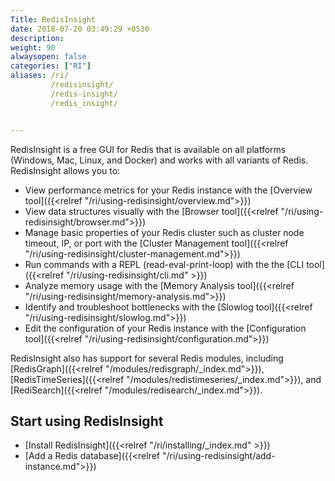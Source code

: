 ```yaml
---
Title: RedisInsight
date: 2018-07-20 03:49:29 +0530
description: 
weight: 90
alwaysopen: false
categories: ["RI"]
aliases: /ri/
         /redisinsight/
         /redis-insight/
         /redis_insight/


---
```

RedisInsight is a free GUI for Redis that is available on all platforms (Windows, Mac, Linux, and Docker) and works with all variants of Redis. RedisInsight allows you to:
- View performance metrics for your Redis instance with the [Overview tool]({{<relref "/ri/using-redisinsight/overview.md">}})
- View data structures visually with the [Browser tool]({{<relref "/ri/using-redisinsight/browser.md">}})
- Manage basic properties of your Redis cluster such as cluster node timeout, IP, or port with the [Cluster Management tool]({{<relref "/ri/using-redisinsight/cluster-management.md">}})
- Run commands with a REPL (read-eval-print-loop) with the the [CLI tool]({{<relref "/ri/using-redisinsight/cli.md" >}})
- Analyze memory usage with the [Memory Analysis tool]({{<relref "/ri/using-redisinsight/memory-analysis.md">}}) 
- Identify and troubleshoot bottlenecks with the [Slowlog tool]({{<relref "/ri/using-redisinsight/slowlog.md">}})
- Edit the configuration of your Redis instance with the [Configuration tool]({{<relref "/ri/using-redisinsight/configuration.md">}}) 

RedisInsight also has support for several Redis modules, including [RedisGraph]({{<relref "/modules/redisgraph/_index.md">}}), [RedisTimeSeries]({{<relref "/modules/redistimeseries/_index.md">}}), and [RediSearch]({{<relref "/modules/redisearch/_index.md">}}).


## Start using RedisInsight

- [Install RedisInsight]({{<relref "/ri/installing/_index.md" >}})
- [Add a Redis database]({{<relref "/ri/using-redisinsight/add-instance.md">}})
